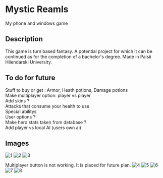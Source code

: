 # Mystic Reamls
My phone and windows game

## Description
This game is turn based fantasy. A potential project for which it can be continued as for the completion of a bachelor's degree. 
Made in Paisii Hilendarski University.

## To do for future
Stuff to buy or get : Armor, Heath potions, Damage potions <br />
Make multiplayer option: player vs player <br />
Add skins ? <br />
Attacks that consume your health to use <br />
Special abilitys <br />
User options ? <br />
Make hero stats taken from database ? <br />
Add player vs local AI (users own ai)

## Images
![1](https://github.com/user-attachments/assets/af1cb062-c980-4c82-bb2b-bfdc914d1dd3)
![2](https://github.com/user-attachments/assets/002f1ea8-0abf-497b-adbb-3554780f771a)
![3](https://github.com/user-attachments/assets/c58bd62f-4610-4a69-8858-12fa6fe71193)

Multiplayer button is not working. It is placed for future plan.
![4](https://github.com/user-attachments/assets/29643f25-f5df-45e0-9648-9befaa7252df)
![5](https://github.com/user-attachments/assets/365d3819-e292-4b91-a660-eb75c2ef8886)
![6](https://github.com/user-attachments/assets/be427b3b-0b6b-4bc0-9dab-fa64ba46287f)
![7](https://github.com/user-attachments/assets/43308d4c-4d26-4aac-9a4c-94afe2819e90)
![8](https://github.com/user-attachments/assets/60ab4a3f-2401-4940-9b5a-0e00a5e1b47b)
